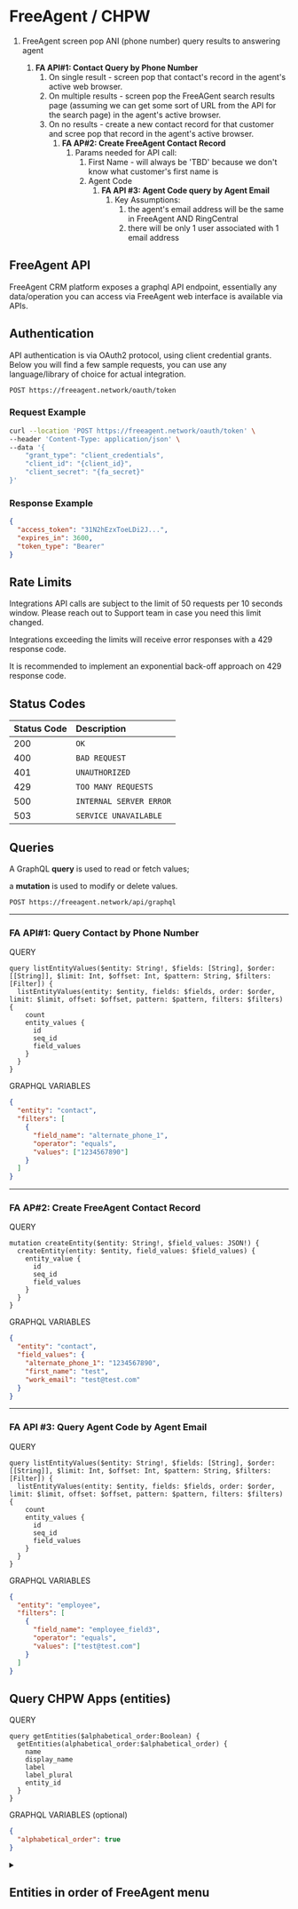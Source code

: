 # FreeAgent / CHPW

1. FreeAgent screen pop ANI (phone number) query results to answering agent

   1. **FA API#1: Contact Query by Phone Number**
      1. On single result - screen pop that contact's record in the agent's active web browser.
      2. On multiple results - screen pop the FreeAGent search results page (assuming we can get some sort of URL from the API for the search page) in the agent's active browser.
      3. On no results - create a new contact record for that customer and scree pop that record in the agent's active browser.
         1. **FA AP#2: Create FreeAgent Contact Record**
            1. Params needed for API call:
               1. First Name - will always be 'TBD' because we don't know what customer's first name is
               2. Agent Code
                  1. **FA API #3: Agent Code query by Agent Email**
                     1. Key Assumptions:
                        1. the agent's email address will be the same in FreeAgent AND RingCentral
                        2. there will be only 1 user associated with 1 email address

## **FreeAgent API**

FreeAgent CRM platform exposes a graphql API endpoint, essentially any data/operation you can access via FreeAgent web interface is available via APIs.

## **Authentication**

API authentication is via OAuth2 protocol, using client credential grants.
Below you will find a few sample requests, you can use any language/library of choice for actual integration.

```http
POST https://freeagent.network/oauth/token
```

### Request Example

```bash
curl --location 'POST https://freeagent.network/oauth/token' \
--header 'Content-Type: application/json' \
--data '{
    "grant_type": "client_credentials",
    "client_id": "{client_id}",
    "client_secret": "{fa_secret}"
}'
```

### Response Example

```json
{
  "access_token": "31N2hEzxToeLDi2J...",
  "expires_in": 3600,
  "token_type": "Bearer"
}
```

## **Rate Limits**

Integrations API calls are subject to the limit of 50 requests per 10 seconds window. Please reach out to Support team in case you need this limit changed.

Integrations exceeding the limits will receive error responses with a 429 response code.

It is recommended to implement an exponential back-off approach on 429 response code.

## **Status Codes**

| Status Code | Description             |
| :---------- | :---------------------- |
| 200         | `OK`                    |
| 400         | `BAD REQUEST`           |
| 401         | `UNAUTHORIZED`          |
| 429         | `TOO MANY REQUESTS`     |
| 500         | `INTERNAL SERVER ERROR` |
| 503         | `SERVICE UNAVAILABLE`   |

## **Queries**

A GraphQL **query** is used to read or fetch values;

a **mutation** is used to modify or delete values.

```http
POST https://freeagent.network/api/graphql
```

---

### FA API#1: **Query** Contact by Phone Number

QUERY

```text
query listEntityValues($entity: String!, $fields: [String], $order: [[String]], $limit: Int, $offset: Int, $pattern: String, $filters: [Filter]) {
  listEntityValues(entity: $entity, fields: $fields, order: $order, limit: $limit, offset: $offset, pattern: $pattern, filters: $filters) {
    count
    entity_values {
      id
      seq_id
      field_values
    }
  }
}
```

GRAPHQL VARIABLES

```json
{
  "entity": "contact",
  "filters": [
    {
      "field_name": "alternate_phone_1",
      "operator": "equals",
      "values": ["1234567890"]
    }
  ]
}
```

---

### FA AP#2: **Create** FreeAgent Contact Record

QUERY

```text
mutation createEntity($entity: String!, $field_values: JSON!) {
  createEntity(entity: $entity, field_values: $field_values) {
    entity_value {
      id
      seq_id
      field_values
    }
  }
}
```

GRAPHQL VARIABLES

```json
{
  "entity": "contact",
  "field_values": {
    "alternate_phone_1": "1234567890",
    "first_name": "test",
    "work_email": "test@test.com"
  }
}
```

---

### FA API #3: Query Agent Code by Agent Email

QUERY

```text
query listEntityValues($entity: String!, $fields: [String], $order: [[String]], $limit: Int, $offset: Int, $pattern: String, $filters: [Filter]) {
  listEntityValues(entity: $entity, fields: $fields, order: $order, limit: $limit, offset: $offset, pattern: $pattern, filters: $filters) {
    count
    entity_values {
      id
      seq_id
      field_values
    }
  }
}
```

GRAPHQL VARIABLES

```json
{
  "entity": "employee",
  "filters": [
    {
      "field_name": "employee_field3",
      "operator": "equals",
      "values": ["test@test.com"]
    }
  ]
}
```

## Query CHPW Apps (entities)

QUERY

```text
query getEntities($alphabetical_order:Boolean) {
  getEntities(alphabetical_order:$alphabetical_order) {
    name
    display_name
    label
    label_plural
    entity_id
  }
}
```

GRAPHQL VARIABLES (optional)

```json
{
  "alphabetical_order": true
}
```

<details>

</br>

<summary> <h2>Entities in order of FreeAgent menu</h2> </summary>

![Screenshot of CHPW FreeAgent Menu](https://github.com/freeagentcrm/chpw/assets/1093667/507d9eb8-f9b5-4c8e-8f4c-26397eed2e41 width=100)

```json
{
  "data": {
    "getEntities": [
      {
        "name": "scheduled_report_fa",
        "display_name": "description",
        "label": "Scheduled Report",
        "label_plural": "Scheduled Reports",
        "entity_id": "e68de268-8e06-47a3-a37d-27a1ebca5f0d"
      },
      {
        "name": "contact",
        "display_name": "contact_field132",
        "label": "Contact",
        "label_plural": "Contacts",
        "entity_id": "ac12096d-027b-57f5-b389-93c1920222a3"
      },
      {
        "name": "logo",
        "display_name": "name",
        "label": "Account",
        "label_plural": "Accounts",
        "entity_id": "d72a990d-7bfa-55e7-9651-0b2b3889c311"
      },
      {
        "name": "chpw_event",
        "display_name": "chpw_event_field32",
        "label": "Event",
        "label_plural": "Events",
        "entity_id": "52905e7f-7362-4f0f-b81b-c11a7ee437ab"
      },
      {
        "name": "campaign",
        "display_name": "description",
        "label": "Campaign",
        "label_plural": "Campaigns",
        "entity_id": "52f0b9bb-da4b-4f2a-b6b9-9de19c8db97e"
      },
      {
        "name": "health_plan",
        "display_name": "health_plan_field3",
        "label": "Health Plan",
        "label_plural": "Health Plans",
        "entity_id": "aad6dc81-dac2-4ddf-8e38-c224f3dabd63"
      },
      {
        "name": "employee",
        "display_name": "employee_field10",
        "label": "Employee",
        "label_plural": "Employees",
        "entity_id": "55485e2a-7804-4c07-9422-6c268b1de6ad"
      },
      {
        "name": "zip_code",
        "display_name": "zip_code_field0",
        "label": "Zip Code",
        "label_plural": "Zip Codes",
        "entity_id": "11b82656-4b9f-427a-bfad-f278cc1a8ad3"
      },
      {
        "name": "referral_code",
        "display_name": "referral_code_field0",
        "label": "Referral Code",
        "label_plural": "Referral Codes",
        "entity_id": "da92eec8-746b-4341-9386-8ab8f6cefdaa"
      },
      {
        "name": "fa_activity",
        "display_name": "seq_id",
        "label": "Event Log",
        "label_plural": "Event Logs",
        "entity_id": "6937afa4-786c-5424-bc5b-41829a3eee64"
      },
      {
        "name": "task",
        "display_name": "description",
        "label": "Task",
        "label_plural": "Tasks",
        "entity_id": "22fb2a43-b232-581d-b2f5-16be87e41e7a"
      },
      {
        "name": "email_fa",
        "display_name": "seq_id",
        "label": "Email",
        "label_plural": "Emails",
        "entity_id": "d8bbc46b-e064-45f7-bd42-83643e2afbc8"
      },
            {
        "name": "meeting_fa",
        "display_name": "meeting_fa_field0",
        "label": "Meeting",
        "label_plural": "Meetings",
        "entity_id": "bb493580-2db0-4c84-8469-67da484e4633"
      },
      {
        "name": "phone_call_fa",
        "display_name": "seq_id",
        "label": "Phone Call",
        "label_plural": "Phone Calls",
        "entity_id": "8ea07b6f-16ca-49ed-9b2f-d96929b540d0"
      },
      {
        "name": "note_fa",
        "display_name": "seq_id",
        "label": "Note",
        "label_plural": "Notes",
        "entity_id": "898f7649-9406-42d2-8fbe-e2db24337b4b"
      },
      {
        "name": "attachment_fa",
        "display_name": "seq_id",
        "label": "Attachment",
        "label_plural": "Attachments",
        "entity_id": "db72867d-d429-49d0-9546-f5437d3aed18"
      },
      {
        "name": "agent",
        "display_name": "full_name",
        "label": "User",
        "label_plural": "Users",
        "entity_id": "06470721-1125-5abb-b8e8-0d287398c0bd"
      },
      {
        "name": "document_template",
        "display_name": "seq_id",
        "label": "settings.document_template",
        "label_plural": "settings.document_template_plural",
        "entity_id": "386b082f-3bf5-4675-a108-62936fe05fb2"
      },
      {
        "name": "email_template_fa",
        "display_name": "description",
        "label": "Email Template",
        "label_plural": "Email Templates",
        "entity_id": "8b8d526c-abdc-429c-861e-663ac9e57cdc"
      },
      {
        "name": "sms_template_fa",
        "display_name": "description",
        "label": "Text Template",
        "label_plural": "Text Templates",
        "entity_id": "3bb80b42-397a-483f-81f3-8d269fbb114f"
      },
    ]
  }
}
```

</details>
